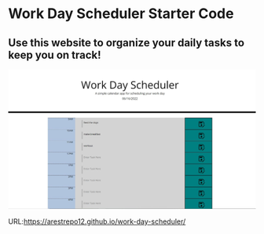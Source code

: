 # Work Day Scheduler Starter Code

## Use this website to organize your daily tasks to keep you on track!

![Mockup](workday-scheduler.JPG)

URL:https://arestrepo12.github.io/work-day-scheduler/
